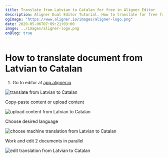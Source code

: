 ```yaml
---
title: Translate from Latvian to Catalan for free in Aligner Editor
description: Aligner Dual Editor Tutorial. How to translate for free from Latvian to Catalan. Aligner is multilingual document management platform. 
ogImage: "https://www.aligner.io/images/aligner-logo.png"
date: 2020-05-06T07:09:21+03:00
image: ../images/aligner-logo.png
onBlog: true
---
```


# How to translate document from Latvian to Catalan

1. Go to editor at [app.aligner.io](https://app.aligner.io "Aligner App web page")

![translate from Latvian to Catalan](../aligner-blank-editor.png "translate from Latvian to Catalan")

Copy-paste content or upload content

![upload content from Latvian to Catalan](../aligner-uploaded-document.png "upload content from Latvian to Catalan")

Choose desired language

![choose machine translation from Latvian to Catalan](../aligner-language-dropdown.png "choose machine translation from Latvian to Catalan")

Work and edit 2 documents in parallel

![edit translation from Latvian to Catalan](../aligner-double-sitded-editor.png "edit translation from Latvian to Catalan")

